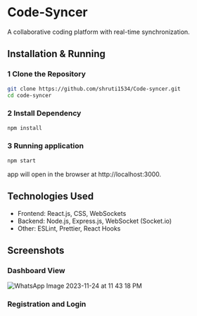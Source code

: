 # Code-Syncer

A collaborative coding platform with real-time synchronization.

## Installation & Running

### 1 Clone the Repository
```sh
git clone https://github.com/shruti1534/Code-syncer.git
cd code-syncer
```

### 2 Install Dependency
```sh
npm install
```
### 3 Running application
```sh
npm start
```
app will open in the browser at http://localhost:3000.

## Technologies Used
- Frontend: React.js, CSS, WebSockets
- Backend: Node.js, Express.js, WebSocket (Socket.io)
- Other: ESLint, Prettier, React Hooks

## Screenshots

### Dashboard View

![WhatsApp Image 2023-11-24 at 11 43 18 PM](https://github.com/imsourabh321/KudosBlog/assets/77734651/d6e3cd0f-28ed-4958-af8b-92eaddb763fe)

### Registration and Login
